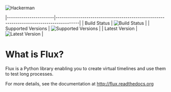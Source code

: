 ![Hackerman](https://www.gravatar.com/avatar/2090713a50fcdae69b802e73815000a4?s=328&d=identicon&r=PG )


|-----------------------|-----------------------------------------------------------------------------------------|
| Build Status          | ![Build Status](https://secure.travis-ci.org/getslash/flux.png?branch=master,develop)   |
| Supported Versions    | ![Supported Versions](https://img.shields.io/pypi/pyversions/flux.svg)                  |
| Latest Version        | ![Latest Version](https://img.shields.io/pypi/v/flux.svg)                               |


# What is Flux?
Flux is a Python library enabling you to create virtual timelines and use them to test long processes.

For more details, see the documentation at http://flux.readthedocs.org
